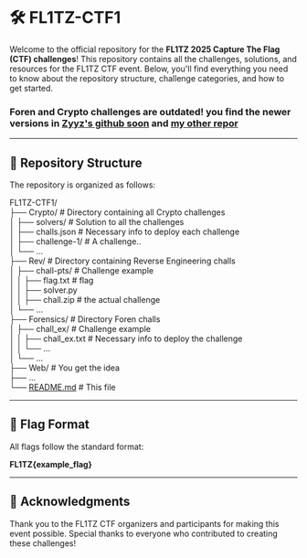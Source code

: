 # 🛠️ FL1TZ-CTF1

Welcome to the official repository for the **FL1TZ 2025 Capture The Flag (CTF) challenges**! This repository contains all the challenges, solutions, and resources for the FL1TZ CTF event. Below, you'll find everything you need to know about the repository structure, challenge categories, and how to get started.
### Foren and Crypto challenges are outdated! you find the newer versions in [Zyyz's github soon](https://github.com/Zyyz2) and [my other repor]([url](https://github.com/BitravenS/FL1TZ-CTF1_Crypto))

---

## 📂 Repository Structure

The repository is organized as follows:

FL1TZ-CTF1/  
├── Crypto/ # Directory containing all Crypto challenges  
│ ├── solvers/ # Solution to all the challenges  
│ ├── challs.json # Necessary info to deploy each challenge  
│ ├── challenge-1/ # A challenge..  
│ └── ...   
├── Rev/ # Directory containing Reverse Engineering challs  
│ ├── chall-pts/ # Challenge example  
│ │ ├── flag.txt # flag  
│ │ ├── solver.py  
│ │ ├── chall.zip # the actual challenge  
│ └── ...   
├── Forensics/ # Directory Foren challs  
│ ├── chall_ex/ # Challenge example  
│ │ ├── chall_ex.txt # Necessary info to deploy the challenge  
│ │ └── ...   
│ └── ...   
├── Web/ # You get the idea  
├── ...  
└── [README.md](http://readme.md/) # This file  

---

## 🚩 Flag Format

All flags follow the standard format:

**FL1TZ{example_flag}**

---

## 🙏 Acknowledgments

Thank you to the FL1TZ CTF organizers and participants for making this event possible. Special thanks to everyone who contributed to creating these challenges!
